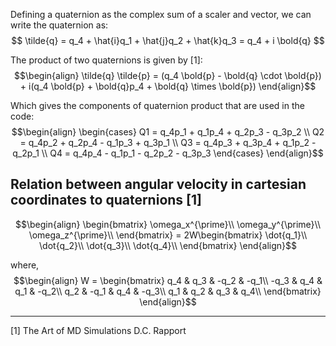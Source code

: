 
Defining a quaternion as the complex sum of a scaler and vector, we can write the quaternion as: 
$$ \tilde{q} = q_4 + \hat{i}q_1 + \hat{j}q_2 + \hat{k}q_3 = q_4 + i \bold{q} $$

The product of two quaternions is given by [1]:
$$\begin{align} \tilde{q} \tilde{p} = (q_4 \bold{p} - \bold{q}  \cdot \bold{p}) + i(q_4 \bold{p} + \bold{q}p_4 + \bold{q} \times \bold{p}) \end{align}$$

Which gives the components of quaternion product that are used in the code: 
$$\begin{align} 
\begin{cases}
Q1 = q_4p_1 + q_1p_4 + q_2p_3 - q_3p_2 \\
Q2 = q_4p_2 + q_2p_4 - q_1p_3 + q_3p_1 \\
Q3 = q_4p_3 + q_3p_4 + q_1p_2 - q_2p_1 \\
Q4 = q_4p_4 - q_1p_1 - q_2p_2 - q_3p_3 
\end{cases}
\end{align}$$

## Relation between angular velocity in cartesian coordinates to quaternions [1]

$$\begin{align}
\begin{bmatrix}
\omega_x^{\prime}\\
\omega_y^{\prime}\\
\omega_z^{\prime}\\
\end{bmatrix} = 2W\begin{bmatrix}
\dot{q_1}\\
\dot{q_2}\\
\dot{q_3}\\
\dot{q_4}\\
\end{bmatrix} \end{align}$$

where,
$$\begin{align} W = \begin{bmatrix}
q_4 & q_3 & -q_2 & -q_1\\
-q_3 & q_4 & q_1 & -q_2\\
q_2 & -q_1 & q_4 & -q_3\\
q_1 & q_2 & q_3 & q_4\\
\end{bmatrix} \end{align}$$




-----------
[1] The Art of MD Simulations D.C. Rapport